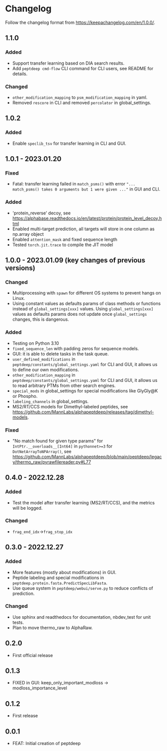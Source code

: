 # Changelog

Follow the changelog format from https://keepachangelog.com/en/1.0.0/.

## 1.1.0

### Added

- Support transfer learning based on DIA search results.
- Add `peptdeep cmd-flow` CLI command for CLI users, see README for details.

### Changed

- `other_modification_mapping` to `psm_modification_mapping` in yaml.
- Removed `rescore` in CLI and removed `percolator` in global_settings.

## 1.0.2

### Added

- Enable `speclib_tsv` for transfer learning in CLI and GUI.

## 1.0.1 - 2023.01.20

### Fixed

- Fatal: transfer learning failed in `match_psms()` with error `"... match_psms() takes 0 arguments but 1 were given ..."` in GUI and CLI.

### Added

- 'protein_reverse' decoy, see https://alphabase.readthedocs.io/en/latest/protein/protein_level_decoy.html
- Enabled multi-target prediction, all targets will store in one column as np.array object
- Enabled `attention_mask` and fixed sequence length
- Tested `torch.jit.trace` to compile the JIT model

## 1.0.0 - 2023.01.09 (key changes of previous versions)

### Changed

- Multiprocessing with `spawn` for different OS systems to prevent hangs on Linux.
- Using constant values as defaults params of class methods or functions instead of `global_settings[xxx]` values. Using `global_settings[xxx]` values as defaults params does not update once `global_settings` changes, this is dangerous.

### Added

- Testing on Python 3.10
- `fixed_sequence_len` with padding zeros for sequence models.
- GUI: it is able to delete tasks in the task queue.
- `user_defined_modifications` in `peptdeep/constants/global_settings.yaml` for CLI and GUI, it allows us to define our own modifications.
- `other_modification_mapping` in `peptdeep/constants/global_settings.yaml` for CLI and GUI, it allows us to read arbitrary PTMs from other search engines.
- `special_mods` in global_settings for special modifications like GlyGly@K or Phospho.
- `labeling_channels` in global_settings.
- MS2/RT/CCS models for Dimethyl-labeled peptides, see https://github.com/MannLabs/alphapeptdeep/releases/tag/dimethyl-models.

### Fixed

- "No match found for given type params" for `IntPtr.__overloads__[Int64]` in `pythonnet>=3` for `DotNetArrayToNPArray()`, see https://github.com/MannLabs/alphapeptdeep/blob/main/peptdeep/legacy/thermo_raw/pyrawfilereader.py#L77

## 0.4.0 - 2022.12.28

### Added

- Test the model after transfer learning (MS2/RT/CCS), and the metrics will be logged.

### Changed

- `frag_end_idx`->`frag_stop_idx`

## 0.3.0 - 2022.12.27

### Added

- More features (mostly about modifications) in GUI.
- Peptide labeling and special modifications in `peptdeep.protein.fasta.PredictSpecLibFasta`.
- Use queue system in `peptdeep/webui/serve.py` to reduce conflicts of prediction.

### Changed

- Use sphinx and readthedocs for documentation, nbdev_test for unit tests.
- Plan to move thermo_raw to AlphaRaw.

## 0.2.0

* First official release

## 0.1.3

* FIXED in GUI: keep_only_important_modloss -> modloss_importance_level

## 0.1.2

* First release

## 0.0.1

* FEAT: Initial creation of peptdeep
